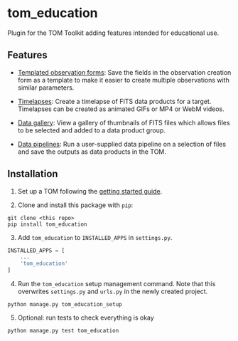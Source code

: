 # tom_education

Plugin for the TOM Toolkit adding features intended for educational use.

## Features

* [Templated observation forms](doc/templated_observation_forms.md): Save the
  fields in the observation creation form as a template to make it easier to
  create multiple observations with similar parameters.

* [Timelapses](doc/timelapses.md): Create a timelapse of FITS data products for a
 target. Timelapses can be created as animated GIFs or MP4 or WebM videos.

* [Data gallery](doc/gallery.md): View a gallery of thumbnails of FITS files which
  allows files to be selected and added to a data product group.

* [Data pipelines](doc/pipelines.md): Run a user-supplied data pipeline on a
  selection of files and save the outputs as data products in the TOM.

## Installation

1. Set up a TOM following the [getting started guide](https://tomtoolkit.github.io/docs/getting_started).

2. Clone and install this package with `pip`:

```
git clone <this repo>
pip install tom_education
```

3. Add `tom_education` to `INSTALLED_APPS` in `settings.py`.

```python
INSTALLED_APPS = [
    ...
    'tom_education'
]
```

4. Run the `tom_education` setup management command. Note that this overwrites
   `settings.py` and `urls.py` in the newly created project.

```
python manage.py tom_education_setup
```

5. Optional: run tests to check everything is okay

```
python manage.py test tom_education
```
